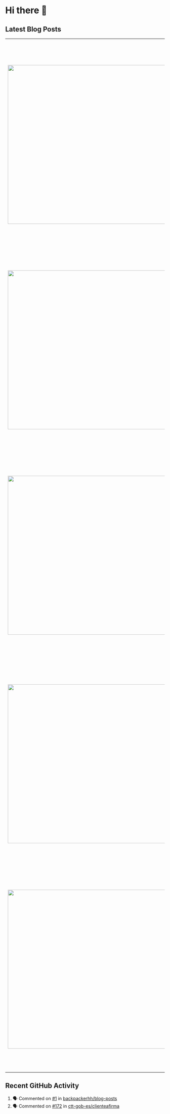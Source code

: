 # Hi there 👋

## Latest Blog Posts

<!-- HASHNODE_POSTS:START -->
<table>
	<tr>
			<td><a href="https://blog.davidmp.es/the-one-about-unrealistic-expectations-on-software-developers"><img src="https://cdn.hashnode.com/res/hashnode/image/upload/v1748369490093/dd8f716c-0002-403b-ba5f-3fd1821f9d45.png" width="500" height="auto" /></a></td>
			<td>
				<sup>Wed, 28 May 2025 19:26:49 GMT</sup><br />
				<a href="https://blog.davidmp.es/the-one-about-unrealistic-expectations-on-software-developers"><b>The one about unrealistic expectations on software developers</b></a>
				<p>This is a topic I have discussed countless times with developer peers and friends outside the tech world alike. It is generally agreed that software developers occupy a privileged position. This profession is not only highly in-demand but also offers...</p>
			</td>
		</tr>
<tr>
			<td><a href="https://blog.davidmp.es/the-one-about-blogging"><img src="https://cdn.hashnode.com/res/hashnode/image/upload/v1746204154363/eb94fb98-4299-4505-8cb9-20f9b56cc44d.png" width="500" height="auto" /></a></td>
			<td>
				<sup>Tue, 29 Apr 2025 14:46:46 GMT</sup><br />
				<a href="https://blog.davidmp.es/the-one-about-blogging"><b>The one about blogging</b></a>
				<p>It has been two years now since I started writing this blog. The way I see it, maintaining a blog requires discipline. Those who know me well know that discipline is one of my key strengths. However, I never dared to take the leap before because seve...</p>
			</td>
		</tr>
<tr>
			<td><a href="https://blog.davidmp.es/the-one-about-layoffs-in-an-american-fintech"><img src="https://cdn.hashnode.com/res/hashnode/image/upload/v1742316733298/fe6db248-50e6-4f1a-b15f-3215702b6fa7.png" width="500" height="auto" /></a></td>
			<td>
				<sup>Sun, 30 Mar 2025 14:29:24 GMT</sup><br />
				<a href="https://blog.davidmp.es/the-one-about-layoffs-in-an-american-fintech"><b>The one about layoffs in an American fintech</b></a>
				<p>Shortly after I published a post about my experience working for an American fintech, the company send a message to the whole company via Slack. For obvious reasons, I will not share that message, but I would like to share some highlights:  The reven...</p>
			</td>
		</tr>
<tr>
			<td><a href="https://blog.davidmp.es/the-one-about-my-experience-working-for-an-american-fintech-6-months"><img src="https://cdn.hashnode.com/res/hashnode/image/upload/v1739389878945/8ac5c897-37fc-40ba-8aba-b9cfadc40e09.png" width="500" height="auto" /></a></td>
			<td>
				<sup>Wed, 26 Feb 2025 17:00:47 GMT</sup><br />
				<a href="https://blog.davidmp.es/the-one-about-my-experience-working-for-an-american-fintech-6-months"><b>The one about my experience working for an American fintech</b></a>
				<p>In a previous post, I talked about how things work in the American fintech I am currently working for as a contractor. I initially planned to write this post after my first three months, but I postponed it when we learned that all teams in the Transa...</p>
			</td>
		</tr>
<tr>
			<td><a href="https://blog.davidmp.es/the-one-about-learning-ruby"><img src="https://cdn.hashnode.com/res/hashnode/image/upload/v1737487504845/5aa24c3c-3b31-4dab-9b10-db7981d4b53c.png" width="500" height="auto" /></a></td>
			<td>
				<sup>Sat, 25 Jan 2025 12:08:35 GMT</sup><br />
				<a href="https://blog.davidmp.es/the-one-about-learning-ruby"><b>The one about learning Ruby</b></a>
				<p>I started working with Ruby in early 2010, on projects developed with Ruby on Rails. My mentor was influential enough to convince our bosses that this programming language and this framework were the best choice for future projects. We usually worked...</p>
			</td>
		</tr>
</table>
<!-- HASHNODE_POSTS:END -->

## Recent GitHub Activity

<!--START_SECTION:activity-->
1. 🗣 Commented on [#1](https://github.com/backpackerhh/blog-posts/issues/1) in [backpackerhh/blog-posts](https://github.com/backpackerhh/blog-posts)
2. 🗣 Commented on [#172](https://github.com/ctt-gob-es/clienteafirma/issues/172) in [ctt-gob-es/clienteafirma](https://github.com/ctt-gob-es/clienteafirma)
<!--END_SECTION:activity-->

<!--
**backpackerhh/backpackerhh** is a ✨ _special_ ✨ repository because its `README.md` (this file) appears on your GitHub profile.

Here are some ideas to get you started:

- 🔭 I’m currently working on ...
- 🌱 I’m currently learning ...
- 👯 I’m looking to collaborate on ...
- 🤔 I’m looking for help with ...
- 💬 Ask me about ...
- 📫 How to reach me: ...
- 😄 Pronouns: ...
- ⚡ Fun fact: ...
-->
